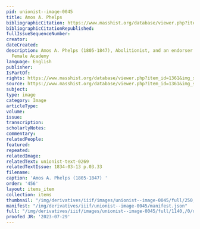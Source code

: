```yaml
---
pid: unionist--image-0045
title: Amos A. Phelps
bibliographicCitation: https://www.masshist.org/database/viewer.php?item_id=1361&img_step=1&mode=large#page1
bibliographicCitationRepublished: 
fullIssueSequenceNumber: 
creator: 
dateCreated: 
description: Amos A. Phelps (1805-1847), Abolitionist, and an endorser of the Canterbury
  Female Academy
language: English
publisher: 
IsPartOf: 
rights: https://www.masshist.org/database/viewer.php?item_id=1361&img_step=1&mode=large#page1
source: https://www.masshist.org/database/viewer.php?item_id=1361&img_step=1&mode=large#page1
subject: 
type: image
category: Image
articleType: 
volume: 
issue: 
transcription: 
scholarlyNotes: 
commentary: 
relatedPeople: 
featured: 
repeated: 
relatedImage: 
relatedText: unionist-text-0269
relatedTextIssue: 1834-03-13 p.03.33
filename: 
caption: 'Amos A. Phelps (1805-1847) '
order: '456'
layout: items_item
collection: items
thumbnail: "/img/derivatives/iiif/images/unionist--image-0045/full/250,/0/default.jpg"
manifest: "/img/derivatives/iiif/unionist--image-0045/manifest.json"
full: "/img/derivatives/iiif/images/unionist--image-0045/full/1140,/0/default.jpg"
proofed JR: '2023-07-29'
---
```


